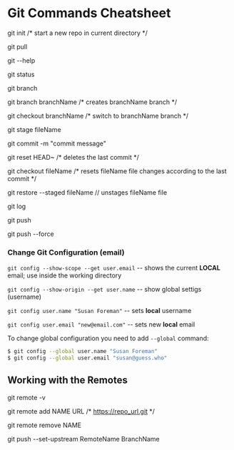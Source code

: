 # Git Commands Cheatsheet

git init /* start a new repo in current directory */

git pull

git --help

git status

git branch

git branch branchName /* creates branchName branch */

git checkout branchName /* switch to branchName branch */

git stage fileName

git commit -m "commit message"

git reset HEAD~ /* deletes the last commit */

git checkout fileName /* resets fileName file changes according to the last commit */

git restore --staged fileName // unstages fileName file

git log

git push

git push --force

### Change Git Configuration (email)

`git config --show-scope --get user.email` -- shows the current **LOCAL** email; use inside the working directory

`git config --show-origin --get user.name` -- show global settigs (username)

`git config user.name "Susan Foreman"` -- sets **local** username

`git config user.email "new@email.com"` -- sets new **local** email

To change global configuration you need to add `--global` command:

```sh
$ git config --global user.name "Susan Foreman"
$ git config --global user.email "susan@guess.who"
```

## Working with the Remotes

git remote -v

git remote add NAME URL /* https://repo_url.git */

git remote remove NAME

git push --set-upstream RemoteName BranchName
